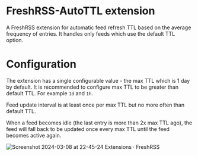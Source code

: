 # FreshRSS-AutoTTL extension

A FreshRSS extension for automatic feed refresh TTL based on the average frequency of entries.
It handles only feeds which use the default TTL option.

# Configuration

The extension has a single configurable value - the max TTL which is 1 day by default.
It is recommended to configure max TTL to be greater than default TTL. For example `1d` and `1h`.

Feed update interval is at least once per max TTL but no more often than default TTL.

When a feed becomes idle (the last entry is more than 2x max TTL ago), the feed will fall back to be updated once every max TTL until the feed becomes active again.

![Screenshot 2024-03-08 at 22-45-24 Extensions · FreshRSS](https://github.com/mgnsk/FreshRSS-AutoTTL/assets/15255910/6811b5d3-0820-4d88-b1fa-0bd4f8c0e9e9)
